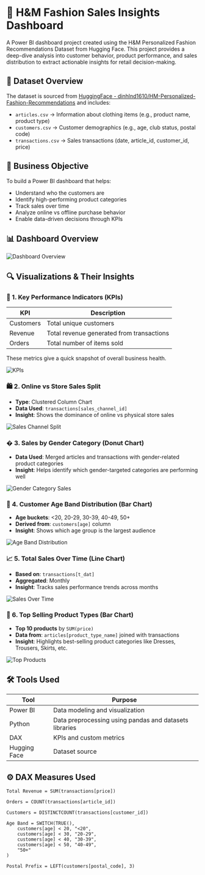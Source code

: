 # 🧵 H&M Fashion Sales Insights Dashboard

A Power BI dashboard project created using the H&M Personalized Fashion Recommendations Dataset from Hugging Face. This project provides a deep-dive analysis into customer behavior, product performance, and sales distribution to extract actionable insights for retail decision-making.

## 📂 Dataset Overview
The dataset is sourced from [HuggingFace - dinhlnd1610/HM-Personalized-Fashion-Recommendations](https://huggingface.co/datasets/dinhlnd1610/HM-Personalized-Fashion-Recommendations) and includes:

- `articles.csv` → Information about clothing items (e.g., product name, product type)
- `customers.csv` → Customer demographics (e.g., age, club status, postal code)
- `transactions.csv` → Sales transactions (date, article_id, customer_id, price)

## 🧠 Business Objective
To build a Power BI dashboard that helps:
- Understand who the customers are
- Identify high-performing product categories
- Track sales over time
- Analyze online vs offline purchase behavior
- Enable data-driven decisions through KPIs

## 📊 Dashboard Overview
![Dashboard Overview](screenshots/dashboard.png)

## 🔍 Visualizations & Their Insights

### 📌 1. Key Performance Indicators (KPIs)
| KPI | Description |
|-----|-------------|
| Customers | Total unique customers |
| Revenue | Total revenue generated from transactions |
| Orders | Total number of items sold |

These metrics give a quick snapshot of overall business health.

![KPIs](screenshots/kpis.png)

### 🛍️ 2. Online vs Store Sales Split
- **Type**: Clustered Column Chart
- **Data Used**: `transactions[sales_channel_id]`
- **Insight**: Shows the dominance of online vs physical store sales

![Sales Channel Split](screenshots/sales_split.png)

### � 3. Sales by Gender Category (Donut Chart)
- **Data Used**: Merged articles and transactions with gender-related product categories
- **Insight**: Helps identify which gender-targeted categories are performing well

![Gender Category Sales](screenshots/gender_sales.png)

### 👥 4. Customer Age Band Distribution (Bar Chart)
- **Age buckets**: <20, 20-29, 30-39, 40-49, 50+
- **Derived from**: `customers[age]` column
- **Insight**: Shows which age group is the largest audience

![Age Band Distribution](screenshots/age_band.png)

### 📈 5. Total Sales Over Time (Line Chart)
- **Based on**: `transactions[t_dat]`
- **Aggregated**: Monthly
- **Insight**: Tracks sales performance trends across months

![Sales Over Time](screenshots/sales_trend.png)

### 🧵 6. Top Selling Product Types (Bar Chart)
- **Top 10 products** by `SUM(price)`
- **Data from**: `articles[product_type_name]` joined with transactions
- **Insight**: Highlights best-selling product categories like Dresses, Trousers, Skirts, etc.

![Top Products](screenshots/top_products.png)

## 🛠️ Tools Used
| Tool | Purpose |
|------|---------|
| Power BI | Data modeling and visualization |
| Python | Data preprocessing using pandas and datasets libraries |
| DAX | KPIs and custom metrics |
| Hugging Face | Dataset source |

## ⚙️ DAX Measures Used
```dax
Total Revenue = SUM(transactions[price])

Orders = COUNT(transactions[article_id])

Customers = DISTINCTCOUNT(transactions[customer_id])

Age Band = SWITCH(TRUE(),
    customers[age] < 20, "<20",
    customers[age] < 30, "20-29",
    customers[age] < 40, "30-39",
    customers[age] < 50, "40-49",
    "50+"
)

Postal Prefix = LEFT(customers[postal_code], 3)
